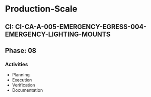 # Production-Scale

## CI: CI-CA-A-005-EMERGENCY-EGRESS-004-EMERGENCY-LIGHTING-MOUNTS
## Phase: 08

### Activities
- Planning
- Execution
- Verification
- Documentation
